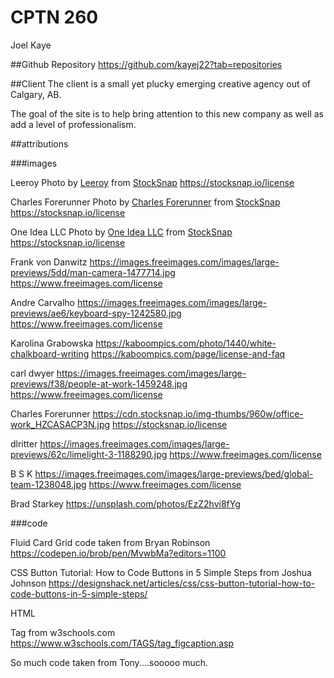 # CPTN 260
Joel Kaye

##Github Repository
  https://github.com/kayej22?tab=repositories

##Client
  The client is a small yet plucky emerging creative agency out of Calgary, AB.

  The goal of the site is to help bring attention to this new company as well as add a level of professionalism.

##attributions

###images

  Leeroy
  Photo by <a href="https://stocksnap.io/author/374">Leeroy</a> from <a href="https://stocksnap.io">StockSnap</a>
  https://stocksnap.io/license

  Charles Forerunner
  Photo by <a href="https://stocksnap.io/author/29066">Charles Forerunner</a> from <a href="https://stocksnap.io">StockSnap</a>
  https://stocksnap.io/license

  One Idea LLC
  Photo by <a href="https://stocksnap.io/author/oneidea">One Idea LLC</a> from <a href="https://stocksnap.io">StockSnap</a>
  https://stocksnap.io/license

  Frank von Danwitz
  https://images.freeimages.com/images/large-previews/5dd/man-camera-1477714.jpg
  https://www.freeimages.com/license

  Andre Carvalho
  https://images.freeimages.com/images/large-previews/ae6/keyboard-spy-1242580.jpg
  https://www.freeimages.com/license

  Karolina Grabowska
  https://kaboompics.com/photo/1440/white-chalkboard-writing
  https://kaboompics.com/page/license-and-faq

  carl dwyer
  https://images.freeimages.com/images/large-previews/f38/people-at-work-1459248.jpg
  https://www.freeimages.com/license

  Charles Forerunner
  https://cdn.stocksnap.io/img-thumbs/960w/office-work_HZCASACP3N.jpg
  https://stocksnap.io/license


  dlritter
  https://images.freeimages.com/images/large-previews/62c/limelight-3-1188290.jpg
  https://www.freeimages.com/license

  B S K
  https://images.freeimages.com/images/large-previews/bed/global-team-1238048.jpg
  https://www.freeimages.com/license

  Brad Starkey
  https://unsplash.com/photos/EzZ2hvi8fYg


###code

  Fluid Card Grid code taken from Bryan Robinson
  https://codepen.io/brob/pen/MvwbMa?editors=1100

  CSS Button Tutorial: How to Code Buttons in 5 Simple Steps from Joshua Johnson
  https://designshack.net/articles/css/css-button-tutorial-how-to-code-buttons-in-5-simple-steps/

  HTML <figcaption> Tag from w3schools.com
  https://www.w3schools.com/TAGS/tag_figcaption.asp

  So much code taken from Tony....sooooo much.